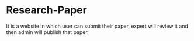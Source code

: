 # Research-Paper
It is a website in which user can submit their paper, expert will review it and then admin will publish that paper.
